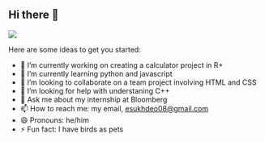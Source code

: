 ## Hi there 👋

![](https://media.giphy.com/media/3o7WIH5K7J45reaYne/giphy.gif)

Here are some ideas to get you started:

- 🔭 I’m currently working on creating a calculator project in R+
- 🌱 I’m currently learning python and javascript
- 👯 I’m looking to collaborate on a team project involving HTML and CSS
- 🤔 I’m looking for help with understaning C++
- 💬 Ask me about my internship at Bloomberg
- 📫 How to reach me: my email, esukhdeo08@gmail.com
- 😄 Pronouns: he/him
- ⚡ Fun fact: I have birds as pets

